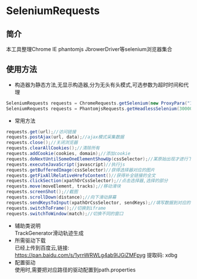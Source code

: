 # SeleniumRequests
## 简介
本工具整理Chrome IE phantomjs JbrowerDriver等selenium浏览器集合
## 使用方法
* 构造器为静态方法,无显示构造器,分为无头有头模式,可选参数为超时时间和代理
```Java
SeleniumRequests requests = ChromeRequests.getSelenium(new ProxyPara("127.0.0.1",8080));//有头模式,设置代理
SeleniumRequests requests = PhantomjsRequests.getHeadlessSelenium(30000);
```
* 常用方法
```Java
requests.get(url);//访问链接
requests.postAjax(url, data);//ajax模式采集数据
requests.close();//关闭浏览器
requests.clearAllCookies();//清除所有
requests.addCookie(cookies, domain);//添加cookie
requests.doNextUntilSomeOneElementShowUp(cssSelector);//某原始出现才进行下一步
requests.executeJavaScript(javascript)//执行js
requests.getBufferedImage(cssSelector)//获得选择器对应的图片
requests.getFixAllRelativeHrefsContent()//获得补全链接的全文
requests.clickSection(xpathOrCssSelector);//点击选择器,选择的部分
requests.move(moveElement, tracks);//移动滑块
requests.screenShot();//截图
requests.scrollDown(distance);//向下滑动屏幕
requests.sendKeysToInput(xpathOrCssSelector, sendKeys);//填写数据到对应的选择器
requests.switchToFrame();//切换到iframe
requests.switchToWindow(match);//切换不同的窗口
```
* 辅助类说明<br>
TrackGenerator滑动轨迹生成
* 所需驱动下载<br>
已经上传到百度云,链接: https://pan.baidu.com/s/1yrnWRWLg4ab9lJGiZMFpyg 提取码: xdbg
* 配置驱动<br>
使用时,需要把对应路径的驱动配置到path.properties
